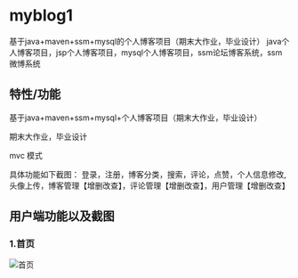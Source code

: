 # myblog1
基于java+maven+ssm+mysql的个人博客项目（期末大作业，毕业设计） java个人博客项目，jsp个人博客项目，mysql个人博客项目，ssm论坛博客系统，ssm微博系统
## 特性/功能

基于java+maven+ssm+mysql+个人博客项目（期末大作业，毕业设计）

期末大作业，毕业设计

mvc 模式   

具体功能如下截图：
  登录，注册，博客分类，搜索，评论，点赞，个人信息修改,头像上传，博客管理【增删改查】，评论管理【增删改查】，用户管理【增删改查】

  ## 用户端功能以及截图
### 1.首页
![首页](./1.png)

